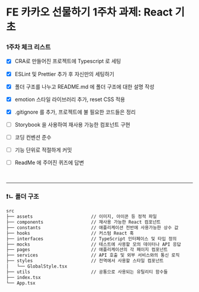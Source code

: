 <h1> FE 카카오 선물하기 1주차 과제: React 기초 </h1>

<h3>1주차 체크 리스트</h3>

- [x] CRA로 만들어진 프로젝트에 Typescript 로 세팅

- [x] ESLint 및 Prettier 추가 후 자신만의 세팅하기

- [x] 폴더 구조를 나누고 README.md 에 폴더 구조에 대한 설명 작성 

- [x] emotion 스타일 라이브러리 추가, reset CSS 적용

- [x] .gitignore 를 추가, 프로젝트에 불 필요한 코드들은 정리

- [ ] Storybook 을 사용하여 재사용 가능한 컴포넌트 구현

- [ ] 코딩 컨벤션 준수

- [ ] 기능 단위로 적절하게 커밋

- [ ] ReadMe 에 주어진 퀴즈에 답변

<br>

-----

<h3>❗️ㄴ 폴더 구조</h3>

```zsh
src
├── assets                      // 이미지, 아이콘 등 정적 파일
├── components                  // 재사용 가능한 React 컴포넌트
├── constants                   // 애플리케이션 전반에 사용가능한 상수 값
├── hooks                       // 커스텀 React 훅 
├── interfaces                  // TypeScript 인터페이스 및 타입 정의
├── mocks                       // 테스트에 사용할 모의 데이터나 API 응답
├── pages                       // 애플리케이션의 각 페이지 컴포넌트
├── services                    // API 호출 및 외부 서비스와의 통신 로직
├── styles                      // 전역에서 사용할 스타일 컴포넌트
│   └── GlobalStyle.tsx
├── utils                       // 공통으로 사용되는 유틸리티 함수들
├── index.tsx
└── App.tsx
```